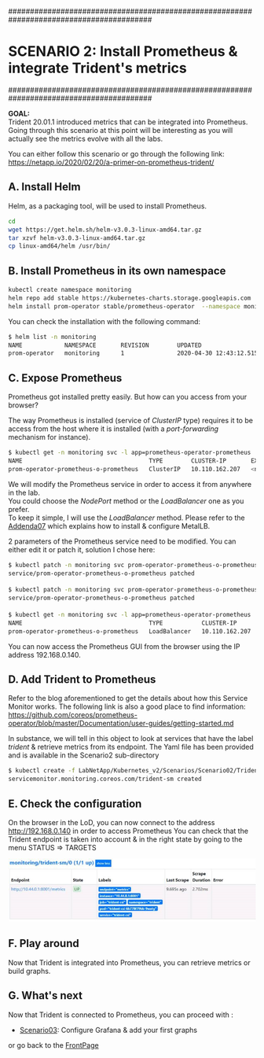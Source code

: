 #########################################################################################
# SCENARIO 2: Install Prometheus & integrate Trident's metrics
#########################################################################################

**GOAL:**  
Trident 20.01.1 introduced metrics that can be integrated into Prometheus.  
Going through this scenario at this point will be interesting as you will actually see the metrics evolve with all the labs.  

You can either follow this scenario or go through the following link:  
https://netapp.io/2020/02/20/a-primer-on-prometheus-trident/

## A. Install Helm

Helm, as a packaging tool, will be used to install Prometheus.

```bash
cd
wget https://get.helm.sh/helm-v3.0.3-linux-amd64.tar.gz
tar xzvf helm-v3.0.3-linux-amd64.tar.gz
cp linux-amd64/helm /usr/bin/
```

## B. Install Prometheus in its own namespace

```bash
kubectl create namespace monitoring
helm repo add stable https://kubernetes-charts.storage.googleapis.com
helm install prom-operator stable/prometheus-operator  --namespace monitoring
```

You can check the installation with the following command:

```bash
$ helm list -n monitoring
NAME            NAMESPACE       REVISION        UPDATED                                 STATUS          CHART                           APP VERSION
prom-operator   monitoring      1               2020-04-30 12:43:12.515947662 +0000 UTC deployed        prometheus-operator-8.13.4      0.38.1
```

## C. Expose Prometheus

Prometheus got installed pretty easily.
But how can you access from your browser?

The way Prometheus is installed (service of _ClusterIP_ type) requires it to be access from the host where it is installed (with a *port-forwarding* mechanism for instance).

```bash
$ kubectl get -n monitoring svc -l app=prometheus-operator-prometheus
NAME                                    TYPE        CLUSTER-IP       EXTERNAL-IP   PORT(S)    AGE
prom-operator-prometheus-o-prometheus   ClusterIP   10.110.162.207   <none>        9090/TCP   3m15s
```

We will modify the Prometheus service in order to access it from anywhere in the lab.  
You could choose the *NodePort* method or the *LoadBalancer* one as you prefer.  
To keep it simple, I will use the *LoadBalancer* method. Please refer to the [Addenda07](../../Addendum/Addenda07) which explains how to install & configure MetalLB.  

2 parameters of the Prometheus service need to be modified. You can either edit it or patch it, solution I chose here:

```bash
$ kubectl patch -n monitoring svc prom-operator-prometheus-o-prometheus -p '{"spec":{"type":"LoadBalancer"}}'
service/prom-operator-prometheus-o-prometheus patched

$ kubectl patch -n monitoring svc prom-operator-prometheus-o-prometheus --type='json' -p='[{"op": "replace", "path": "/spec/ports/0/port", "value":80}]'
service/prom-operator-prometheus-o-prometheus patched

$ kubectl get -n monitoring svc -l app=prometheus-operator-prometheus
NAME                                    TYPE           CLUSTER-IP       EXTERNAL-IP     PORT(S)        AGE
prom-operator-prometheus-o-prometheus   LoadBalancer   10.110.162.207   192.168.0.140   80:30446/TCP   30m
```

You can now access the Prometheus GUI from the browser using the IP address 192.168.0.140.  

## D. Add Trident to Prometheus

Refer to the blog aforementioned to get the details about how this Service Monitor works.
The following link is also a good place to find information:
https://github.com/coreos/prometheus-operator/blob/master/Documentation/user-guides/getting-started.md

In substance, we will tell in this object to look at services that have the label *trident* & retrieve metrics from its endpoint.
The Yaml file has been provided and is available in the Scenario2 sub-directory

```bash
$ kubectl create -f LabNetApp/Kubernetes_v2/Scenarios/Scenario02/Trident_ServiceMonitor.yml
servicemonitor.monitoring.coreos.com/trident-sm created
```

## E. Check the configuration

On the browser in the LoD, you can now connect to the address http://192.168.0.140 in order to access Prometheus
You can check that the Trident endpoint is taken into account & in the right state by going to the menu STATUS => TARGETS

![Trident Status in Prometheus](Images/Trident_status_in_prometheus.jpg "Trident Status in Prometheus")

## F. Play around

Now that Trident is integrated into Prometheus, you can retrieve metrics or build graphs.

## G. What's next

Now that Trident is connected to Prometheus, you can proceed with :

- [Scenario03](../Scenario03):  Configure Grafana & add your first graphs  

or go back to the [FrontPage](https://github.com/YvosOnTheHub/LabNetApp)